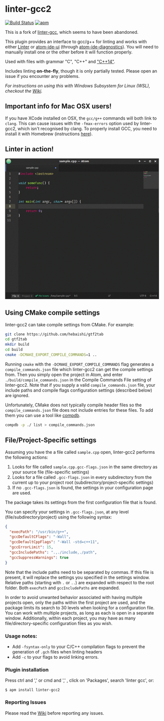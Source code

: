 # linter-gcc2

[![Build Status](https://travis-ci.com/tvincent056/linter-gcc2.svg?branch=master)](https://travis-ci.com/tvincent056/linter-gcc2) [![apm](https://img.shields.io/apm/dm/linter-gcc2.svg?style=flat-square)](https://atom.io/packages/linter-gcc2)

This is a fork of [linter-gcc](https://github.com/hebaishi/linter-gcc), which seems to have been abandoned.

This plugin provides an interface to gcc/g++ for linting and works with either [Linter](https://github.com/AtomLinter/Linter) or [atom-ide-ui](https://github.com/facebook-atom/atom-ide-ui) (through [atom-ide-diagnostics](https://github.com/facebook-atom/atom-ide-ui/tree/master/modules/atom-ide-ui/pkg/atom-ide-diagnostics)). You will need to manually install one or the other before it will function properly.

Used with files with grammar "C", "C++" and ["C++14"](https://atom.io/packages/language-cpp14).

Includes linting **on-the-fly**, though it is only partially tested. Please open an issue if you encounter any problems.

_For instructions on using this with Windows Subsystem for Linux (WSL), checkout the [Wiki](https://github.com/tvincent056/linter-gcc2/wiki)._

## Important info for Mac OSX users!
If you have XCode installed on OSX, the `gcc/g++` commands will both link to `clang`. This can cause issues with the `-fmax-errors` option used by linter-gcc2, which isn't recognised by clang. To properly install GCC, you need to install it with Homebrew (instructions [here](https://github.com/hebaishi/linter-gcc/issues/62)).

## Linter in action!

![linter-gcc screenshot](https://raw.githubusercontent.com/hebaishi/images/master/lintergcc_onthefly.gif)

## Using CMake compile settings
linter-gcc2 can take compile settings from CMake. For example:

```bash
git clone https://github.com/hebaishi/gtf2tab
cd gtf2tab
mkdir build
cd build
cmake -DCMAKE_EXPORT_COMPILE_COMMANDS=1 ..
```

Running ```cmake``` with the ```-DCMAKE_EXPORT_COMPILE_COMMANDS``` flag generates a ```compile_commands.json``` file which linter-gcc2 can get the compile settings from. Then you simply open the project in Atom, and enter ```./build/compile_commands.json``` in the Compile Commands File setting of linter-gcc2. Note that if you supply a valid ```compile_commands.json``` file, your include paths and compile flags configuration settings (described below) are ignored.

Unfortunately, CMake does not typically compile header files so the ```compile_commands.json``` file does not include entries for these files. To add them you can use a tool like [compdb](https://github.com/Sarcasm/compdb).

```bash
compdb -p ./ list > compile_commands.json
```

## File/Project-Specific settings

Assuming you have the a file called ```sample.cpp``` open, linter-gcc2 performs the following actions:

1. Looks for file called ```sample.cpp.gcc-flags.json``` in the same directory as your source file (file-specific settings)
2. Looks for a file called ```.gcc-flags.json``` in every subdirectory from the current up to your project root (subdirectory/project-specific settings)
3. If no ```.gcc-flags.json``` is found, the settings in your configuration page are used.

The package takes its settings from the first configuration file that is found.

You can specify your settings in ```.gcc-flags.json```, at any level (file/subdirectory/project) using the following syntax:

```json
{
  "execPath": "/usr/bin/g++",
  "gccDefaultCFlags": "-Wall",
  "gccDefaultCppFlags": "-Wall -std=c++11",
  "gccErrorLimit": 15,
  "gccIncludePaths": ".,./include,./path",
  "gccSuppressWarnings": true
}
```

Note that the include paths need to be separated by commas. If this file is present, it will replace the settings you specified in the settings window. Relative paths (starting with ```.``` or ```..```) are expanded with respect to the root folder. Both ```execPath``` and ```gccIncludePaths``` are expanded.

In order to avoid unwanted behavior associated with having multiple projects open, only the paths within the first project are used, and the package limits its search to 30 levels when looking for a configuration file. You can work with multiple projects, as long as each is open in a separate window. Additionally, within each project, you may have as many file/directory-specific configuration files as you wish.

### Usage notes:
* Add ```-fsyntax-only``` to your C/C++ compilation flags to prevent the generation of ```.gch``` files when linting headers
* Add ```-c``` to your flags to avoid linking errors.

### Plugin installation
Press ctrl and ',' or cmd and ',' , click on 'Packages', search 'linter gcc', or:
```
$ apm install linter-gcc2
```
### Reporting Issues

Please read the [Wiki](https://github.com/tvincent056/linter-gcc2/wiki) before reporting any issues.
